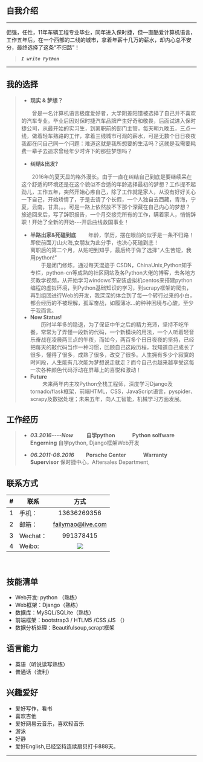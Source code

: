 ## 自我介绍
----
倔强，任性，11年车辆工程专业毕业，同年进入保时捷，但一直酷爱计算机语言，工作五年后，在一个西部的二线的城市，拿着年薪十几万的薪水，却内心总不安分，最终选择了这条“不归路”！
>  ***`I write Python`***
<HR>

## 我的选择

> - **现实 & 梦想？**
>
>&emsp;&emsp;曾是一名计算机语言极度爱好者，大学阴差阳错被选择了自己并不喜欢的汽车专业。毕业后因对保时捷汽车品牌产生好奇和敬畏，后面试进入保时捷公司，从最开始的实习生，到离职前的部门主管，每天朝九晚五，三点一线，做着轻车熟路的工作，拿着三线城市可观的薪水，可是无数个日日夜夜我都在问自己同一个问题：难道这就是我所想要的生活吗？这就是我需要耗费一辈子去追求曾经年少时许下的那些梦想吗？<br>
>
> - **纠结&出发?**
> 
> &emsp;&emsp;2016年的夏天显的格外漫长。由于一直在纠结自己到底是要继续呆在这个舒适的环境还是在这个貌似不合适的年龄选择最初的梦想？工作提不起劲儿，工作五年，突然开始心疼自己，除了工作就是家人，从没有好好关心一下自己，开始矫情了，于是去请了个长假，一个人独自去西藏，青海，宁夏，云南，甘肃。。。可是一路上依然放不下那个深藏在自己内心的梦想？ 旅途回来后，写了辞职报告，一个月交接完所有的工作，瞒着家人，悄悄辞职！开始了全新的开始---开启曲线救国事业！
> - **半路出家&死磕到底**
>  &emsp;&emsp;年龄，学历，摆在眼前的似乎是一条不归路！即使前面刀山火海,女朋友为此分手，也决心死磕到底！<br>
>  离职后的第二个月，从贴吧到知乎，最后终于做了选择"人生苦短，我用python!"<br>
>  &emsp;&emsp;于是闭门修炼，通过每天混迹于 CSDN，ChinaUnix,Python知乎专栏，python-cn等成熟的社区网站及各Python大佬的博客，去各地方买教学视频，从开始学习windows下安装虚拟机centos来搭建python编程的虚拟环境，到Python基础知识的学习，到scrapy框架的爬虫，再到组团进行Web的开发，我深深的体会到了每一个转行过来的小白，都会经历的不被理解，孤军奋战，如履薄冰...的种种困境与心酸，至少于我而言。<br>
>  - **Now Status!**<br>
>  &emsp;&emsp;历时半年多的隐退，为了保证中午之后的精力充沛，坚持不吃午餐，常常为了弄懂一段新的代码，一个新模块的用法，一个人听着轻音乐奋战在凌晨两三点的午夜，而如今，两百多个日日夜夜的坚持，已经把每天的敲代码当作一种习惯，回顾自己这段历程，我知道自己成长了很多，懂得了很多，成熟了很多，改变了很多。人生拥有多少个寂寞的时间段，人生能有几次能为梦想说走就走？而今自己也越来越享受这每一次各种颜色代码浮动在屏幕上的喜悦和激动！<br>
>  - **Future**<br>
>&emsp;&emsp;  未来两年内主攻Python全栈工程师，深度学习Django及tornado/flask框架，前端HTML，CSS，JavaScript语言，pyspider、scrapy及数据处理；未来五年，向人工智能，机械学习方面发展。
>  
## 工作经历
> - ***03.2016----Now* &emsp;&emsp; 自学python &emsp;&emsp;&emsp;Python solfware Engerning**
> 自学python, Django框架Web开发
>
>
>- ***06.2011-08.2016* &emsp;&emsp;Porsche Center   &emsp;&emsp;&emsp;Warranty Supervisor**
  保时捷中心，Aftersales Department,

## 联系方式
|#|联系|方式|
|---|----|:---:|
|1| 手机：|13636269356| 
|2|邮箱：|failymao@live.com|
|3|Wechat：|991378415|
|4|Weibo:|[![](http://tt1535-deercv.stor.sinaapp.com/593e0896184a1.png)](http://weibo.com/failymao)|
<br>

## 技能清单

- Web开发: python （熟练） 
- Web框架：Django（熟练）
- 数据库：MySQL/SQLite（熟练）
- 前端框架：bootstrap3 / HTLM5 /CSS /JS （）
- 数据分析处理：Beautifulsoup,scrapt框架

## 语言能力

- 英语（听说读写熟练）
- 普通话（流利）

## 兴趣爱好

- 爱好写作，看书
- 喜欢吉他
- 爱好网易云音乐，喜欢轻音乐
- 游泳
- 好静
- 爱好English,已经坚持连续扇贝打卡888天。<br>


<hr>








